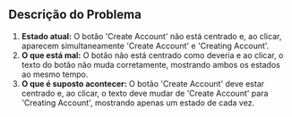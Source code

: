 ## Descrição do Problema

1. **Estado atual:** O botão 'Create Account' não está centrado e, ao clicar, aparecem simultaneamente 'Create Account' e 'Creating Account'.
2. **O que está mal:** O botão não está centrado como deveria e ao clicar, o texto do botão não muda corretamente, mostrando ambos os estados ao mesmo tempo.
3. **O que é suposto acontecer:** O botão 'Create Account' deve estar centrado e, ao clicar, o texto deve mudar de 'Create Account' para 'Creating Account', mostrando apenas um estado de cada vez.
